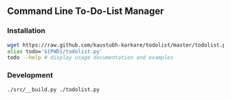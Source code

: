 ## Command Line To-Do-List Manager

### Installation

```bash
wget https://raw.github.com/kaustubh-karkare/todolist/master/todolist.py
alias todo='${PWD}/todolist.py'
todo --help # display usage documentation and examples
```

### Development

```bash
./src/__build.py ./todolist.py
```